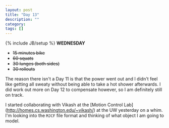 ```yaml
---
layout: post
title: "Day 13"
description: ""
category:
tags: []
---
```

{% include JB/setup %}
**WEDNESDAY**  

- ~~15 minutes bike~~
- ~~60 squats~~
- ~~30 lunges (both sides)~~
- ~~30 rollouts~~  

The reason there isn't a Day 11 is that the power went out and I didn't feel like getting all sweaty without being able to take a hot shower afterwards. I did work out more on Day 12 to compensate however, so I am definitely still on track.

I started collaborating with Vikash at the [Motion Control Lab] (http://homes.cs.washington.edu/~vikash/) at the UW yesterday on a whim. I'm looking into the `MJCF` file format and thinking of what object I am going to model.
